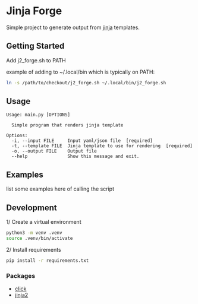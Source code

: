 # Jinja Forge

Simple project to generate output from [jinja](https://palletsprojects.com/p/jinja/) templates.

## Getting Started

Add j2_forge.sh to PATH

example of adding to ~/.local/bin which is typically on PATH:

```bash
ln -s /path/to/checkout/j2_forge.sh ~/.local/bin/j2_forge.sh
```

## Usage

```
Usage: main.py [OPTIONS]

  Simple program that renders jinja template

Options:
  -i, --input FILE     Input yaml/json file  [required]
  -t, --template FILE  Jinja template to use for rendering  [required]
  -o, --output FILE    Output file
  --help               Show this message and exit.
```

## Examples

list some examples here of calling the script

## Development

1/ Create a virtual environment

```bash
python3 -m venv .venv
source .venv/bin/activate
```

2/ Install requirements

```bash
pip install -r requirements.txt
```

### Packages

- [click](https://click.palletsprojects.com/en/8.1.x/)
- [jinja2](https://jinja.palletsprojects.com/en/3.1.x/)

